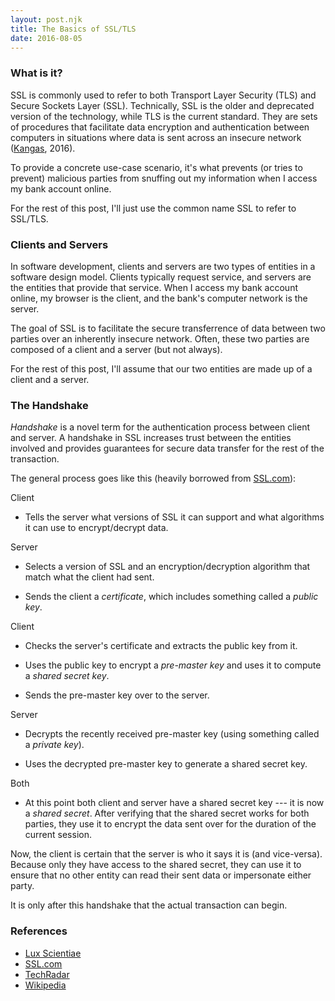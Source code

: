 ```yaml
---
layout: post.njk
title: The Basics of SSL/TLS
date: 2016-08-05
---
```


### What is it?

SSL is commonly used to refer to both Transport Layer Security (TLS) and Secure Sockets Layer (SSL). Technically, SSL is the older and deprecated version of the technology, while TLS is the current standard. They are sets of procedures that facilitate data encryption and authentication between computers in situations where data is sent across an insecure network ([Kangas](https://luxsci.com/blog/ssl-versus-tls-whats-the-difference.html), 2016).

To provide a concrete use-case scenario, it's what prevents (or tries to prevent) malicious parties from snuffing out my information when I access my bank account online.

For the rest of this post, I'll just use the common name SSL to refer to SSL/TLS.

### Clients and Servers

In software development, clients and servers are two types of entities in a software design model. Clients typically request service, and servers are the entities that provide that service. When I access my bank account online, my browser is the client, and the bank's computer network is the server.

The goal of SSL is to facilitate the secure transferrence of data between two parties over an inherently insecure network. Often, these two parties are composed of a client and a server (but not always).

For the rest of this post, I'll assume that our two entities are made up of a client and a server.

### The Handshake

*Handshake* is a novel term for the authentication process between client and server. A handshake in SSL increases trust between the entities involved and provides guarantees for secure data transfer for the rest of the transaction.

The general process goes like this (heavily borrowed from [SSL.com](https://www.ssl.com/article/ssl-tls-handshake-overview/)):

<span class="green-text">Client</span>

- Tells the server what versions of SSL it can support and what algorithms it can use to encrypt/decrypt data.

<span class="green-text">Server</span>

- Selects a version of SSL and an encryption/decryption algorithm that match what the client had sent.

- Sends the client a *certificate*, which includes something called a *public key*.

<span class="green-text">Client</span>

- Checks the server's certificate and extracts the public key from it.

- Uses the public key to encrypt a *pre-master key* and uses it to compute a *shared secret key*.

- Sends the pre-master key over to the server.

<span class="green-text">Server</span>

- Decrypts the recently received pre-master key (using something called a *private key*).

- Uses the decrypted pre-master key to generate a shared secret key.

<span class="green-text">Both</span>

- At this point both client and server have a shared secret key --- it is now a *shared secret*. After verifying that the shared secret works for both parties, they use it to encrypt the data sent over for the duration of the current session.

Now, the client is certain that the server is who it says it is (and vice-versa). Because only they have access to the shared secret, they can use it to ensure that no other entity can read their sent data or impersonate either party.

It is only after this handshake that the actual transaction can begin.

### References

- [Lux Scientiae](https://luxsci.com/blog/ssl-versus-tls-whats-the-difference.html)
- [SSL.com](https://www.ssl.com/article/ssl-tls-handshake-overview/)
- [TechRadar](http://www.techradar.com/news/software/how-ssl-and-tls-works-1047412)
- [Wikipedia](https://en.wikipedia.org/wiki/Client%E2%80%93server_model)